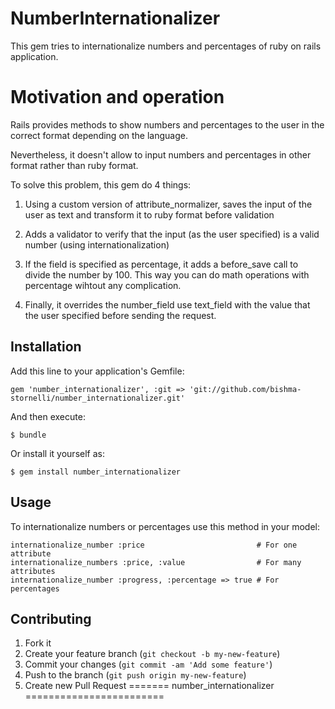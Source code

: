 # NumberInternationalizer

This gem tries to internationalize numbers and percentages of ruby on rails application.

# Motivation and operation

Rails provides methods to show numbers and percentages to the user in the correct format depending on the language. 

Nevertheless, it doesn't allow to input numbers and percentages in other format rather than ruby format.

To solve this problem, this gem do 4 things:

1. Using a custom version of attribute_normalizer, saves the input of the user as text and transform it to ruby format before validation

2. Adds a validator to verify that the input (as the user specified) is a valid number (using internationalization)

4. If the field is specified as percentage, it adds a before_save call to divide the number by 100. This way you can do math operations with percentage wihtout any complication.

5. Finally, it overrides the number_field use text_field with the value that the user specified before sending the request.

## Installation

Add this line to your application's Gemfile:

    gem 'number_internationalizer', :git => 'git://github.com/bishma-stornelli/number_internationalizer.git'

And then execute:

    $ bundle

Or install it yourself as:

    $ gem install number_internationalizer

## Usage

To internationalize numbers or percentages use this method in your model:

    internationalize_number :price                         # For one attribute
    internationalize_numbers :price, :value                # For many attributes
    internationalize_number :progress, :percentage => true # For percentages

## Contributing

1. Fork it
2. Create your feature branch (`git checkout -b my-new-feature`)
3. Commit your changes (`git commit -am 'Add some feature'`)
4. Push to the branch (`git push origin my-new-feature`)
5. Create new Pull Request
=======
number_internationalizer
========================
